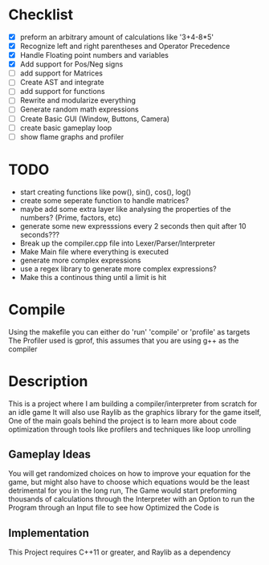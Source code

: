 # Checklist
- [x] preform an arbitrary amount of calculations like '3+4-8*5'
- [x] Recognize left and right parentheses and Operator Precedence
- [x] Handle Floating point numbers and variables
- [x] Add support for Pos/Neg signs
- [ ] add support for Matrices
- [ ] Create AST and integrate
- [ ] add support for functions
- [ ] Rewrite and modularize everything
- [ ] Generate random math expressions
- [ ] Create Basic GUI (Window, Buttons, Camera)
- [ ] create basic gameplay loop
- [ ] show flame graphs and profiler

# TODO
- start creating functions like pow(), sin(), cos(), log()
- create some seperate function to handle matrices?
- maybe add some extra layer like analysing the properties of the numbers? (Prime, factors, etc)
- generate some new expresssions every 2 seconds then quit after 10 seconds???
- Break up the compiler.cpp file into Lexer/Parser/Interpreter
- Make Main file where everything is executed
- generate more complex expressions
- use a regex library to generate more complex expressions?
- Make this a continous thing until a limit is hit

# Compile 
Using the makefile you can either do 'run' 'compile' or 'profile' as targets
The Profiler used is gprof, this assumes that you are using g++ as the compiler

# Description
This is a project where I am building a compiler/interpreter from scratch for an idle game 
It will also use Raylib as the graphics library for the game itself, One of the main goals behind the project is to learn
more about code optimization through tools like profilers and techniques like loop unrolling

## Gameplay Ideas
You will get randomized choices on how to improve your equation for the game, but might also have to choose which equations
would be the least detrimental for you in the long run, The Game would start preforming thousands of calculations through the Interpreter
with an Option to run the Program through an Input file to see how Optimized the Code is

## Implementation 
This Project requires C++11 or greater, and Raylib as a dependency
